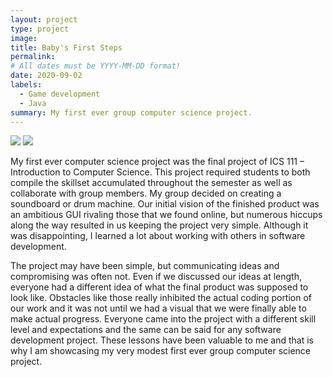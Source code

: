 ```yaml
---
layout: project
type: project
image: 
title: Baby's First Steps
permalink:
# All dates must be YYYY-MM-DD format!
date: 2020-09-02
labels:
  - Game development
  - Java
summary: My first ever group computer science project.
---
```


<div class="ui small rounded images">
  <img class="ui image" src="../images/soundboard.png">
  <img class="ui image" src="../images/soundboard-play.png">
</div>

My first ever computer science project was the final project of ICS 111 – Introduction to Computer Science. This project required students to both compile the skillset accumulated throughout the semester as well as collaborate with group members. My group decided on creating a soundboard or drum machine. Our initial vision of the finished product was an ambitious GUI rivaling those that we found online, but numerous hiccups along the way resulted in us keeping the project very simple. Although it was disappointing, I learned a lot about working with others in software development. 

The project may have been simple, but communicating ideas and compromising was often not. Even if we discussed our ideas at length, everyone had a different idea of what the final product was supposed to look like. Obstacles like those really inhibited the actual coding portion of our work and it was not until we had a visual that we were finally able to make actual progress. Everyone came into the project with a different skill level and expectations and the same can be said for any software development project. These lessons have been valuable to me and that is why I am showcasing my very modest first ever group computer science project.

